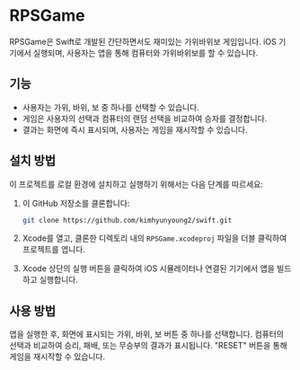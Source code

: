 # RPSGame

RPSGame은 Swift로 개발된 간단하면서도 재미있는 가위바위보 게임입니다. iOS 기기에서 실행되며, 사용자는 앱을 통해 컴퓨터와 가위바위보를 할 수 있습니다.

## 기능

- 사용자는 가위, 바위, 보 중 하나를 선택할 수 있습니다.
- 게임은 사용자의 선택과 컴퓨터의 랜덤 선택을 비교하여 승자를 결정합니다.
- 결과는 화면에 즉시 표시되며, 사용자는 게임을 재시작할 수 있습니다.

## 설치 방법

이 프로젝트를 로컬 환경에 설치하고 실행하기 위해서는 다음 단계를 따르세요:

1. 이 GitHub 저장소를 클론합니다:
   
   ```bash
   git clone https://github.com/kimhyunyoung2/swift.git
   ```
  
3. Xcode를 열고, 클론한 디렉토리 내의 `RPSGame.xcodeproj` 파일을 더블 클릭하여 프로젝트를 엽니다.
4. Xcode 상단의 실행 버튼을 클릭하여 iOS 시뮬레이터나 연결된 기기에서 앱을 빌드하고 실행합니다.

## 사용 방법

앱을 실행한 후, 화면에 표시되는 가위, 바위, 보 버튼 중 하나를 선택합니다. 컴퓨터의 선택과 비교하여 승리, 패배, 또는 무승부의 결과가 표시됩니다. "RESET" 버튼을 통해 게임을 재시작할 수 있습니다.

